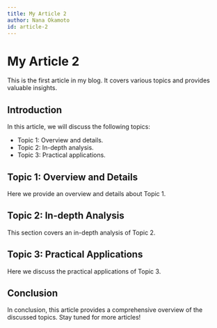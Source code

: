 ```yaml
---
title: My Article 2
author: Nana Okamoto
id: article-2
---
```


# My Article 2

This is the first article in my blog. It covers various topics and provides valuable insights.

## Introduction

In this article, we will discuss the following topics:

- Topic 1: Overview and details.
- Topic 2: In-depth analysis.
- Topic 3: Practical applications.

## Topic 1: Overview and Details

Here we provide an overview and details about Topic 1.

## Topic 2: In-depth Analysis

This section covers an in-depth analysis of Topic 2.

## Topic 3: Practical Applications

Here we discuss the practical applications of Topic 3.

## Conclusion

In conclusion, this article provides a comprehensive overview of the discussed topics. Stay tuned for more articles!